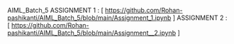 AIML_Batch_5
ASSIGNMENT 1 :
[ https://github.com/Rohan-pashikanti/AIML_Batch_5/blob/main/Assignment_1.ipynb ]
ASSIGNMENT 2 :
[ https://github.com/Rohan-pashikanti/AIML_Batch_5/blob/main/Assignment__2.ipynb ]
